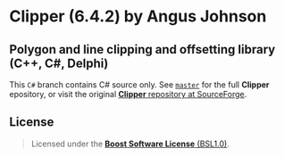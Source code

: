 # **Clipper** (6.4.2) by Angus Johnson
## Polygon and line clipping and offsetting library (C++, C#, Delphi)

This `C#` branch contains C# source only. See [`master`](https://github.com/eppz/Clipper/tree/master) for the full **Clipper** epository, or visit the original [**Clipper** repository at SourceForge](https://sourceforge.net/projects/polyclipping).

## License

> Licensed under the [**Boost Software License** (BSL1.0)](http://www.boost.org/LICENSE_1_0.txt).